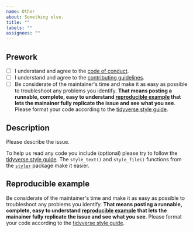 ```yaml
---
name: Other
about: Something else.
title: ""
labels: ""
assignees: ""
---
```


## Prework

* [ ] I understand and agree to the [code of conduct](https://github.com/wlandau/targets/blob/master/CODE_OF_CONDUCT.md).
* [ ] I understand and agree to the [contributing guidelines](https://github.com/wlandau/targets/blob/master/CONTRIBUTING.md).
* [ ] Be considerate of the maintainer's time and make it as easy as possible to troubleshoot any problems you identify. **That means posting a runnable, complete, easy to understand [reproducible example](https://www.tidyverse.org/help/) that lets the mainainer fully replicate the issue and see what you see**. Please format your code according to the [tidyverse style guide](https://style.tidyverse.org/).

## Description

Please describe the issue.

To help us read any code you include (optional) please try to follow the [tidyverse style guide](https://style.tidyverse.org/). The `style_text()` and `style_file()` functions from the [`styler`](https://github.com/r-lib/styler) package make it easier.

## Reproducible example

Be considerate of the maintainer's time and make it as easy as possible to troubleshoot any problems you identify. **That means posting a runnable, complete, easy to understand [reproducible example](https://www.tidyverse.org/help/) that lets the mainainer fully replicate the issue and see what you see**. Please format your code according to the [tidyverse style guide](https://style.tidyverse.org/).
